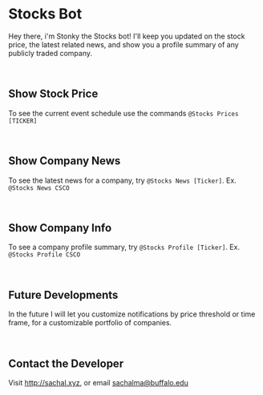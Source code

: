 # Stocks Bot 
Hey there, i'm Stonky the Stocks bot!  I'll keep you updated on the stock price, the latest related news, and show you a profile summary of any publicly traded company.


&nbsp;
## Show Stock Price
To see the current event schedule use the commands `@Stocks Prices [TICKER]`

&nbsp;
## Show Company News
To see the latest news for a company, try `@Stocks News [Ticker]`. Ex. `@Stocks News CSCO`

&nbsp;
## Show Company Info
To see a company profile summary, try `@Stocks Profile [Ticker]`. Ex. `@Stocks Profile CSCO`

&nbsp;
## Future Developments
In the future I will let you customize notifications by price threshold or time frame, for a customizable portfolio of companies.

&nbsp;
## Contact the Developer
Visit http://sachal.xyz, or email sachalma@buffalo.edu